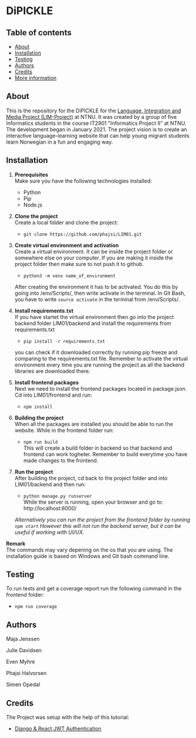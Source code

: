 # DiPICKLE

## Table of contents

- [About](#about)
- [Installation](#installation)
- [Testing](#testing)
- [Authors](#authors)
- [Credits](#credits)
- [More information](#more-information)

## About

This is the repository for the DiPICKLE for the [Language, Integration and Media Project (LIM-Project)](https://www.ntnu.edu/web/isl/lim) at NTNU. It was created by a group of five Informatics students in the course IT2901 "Informatics Project II" at NTNU.
The development began in January 2021.
The project vision is to create an interactive language-learning website that can help young migrant students learn Norwegian in a fun and engaging way.

## Installation

1. **Prerequisites**  
   Make sure you have the following technologies installed:

   - Python
   - Pip
   - Node.js

2. **Clone the project**  
   Create a local folder and clone the project:

   - `git clone https://github.com/phajsi/LIM01.git`

3. **Create virtual environment and activation**  
   Create a virtual environment. It can be inside the project folder or somewhere else on your computer. If you are making it inside the project folder then make sure to not push it to github.

   - `python3 -m venv name_of_environment`

   After creating the environment it has to be activated. You do this by going into /env/Scripts/, then write activate in the terminal. In Git Bash, you have to write `source activate` in the terminal from /env/Scripts/.

4. **Install requirements.txt**  
   If you have startet the virtual environment then go into the project backend folder LIM01/backend and install the requirements from requirements.txt

   - `pip install -r requirements.txt`

   you can check if it downloaded correctly by running pip freeze and comparing to the requirements.txt file. Remember to activate the virtual environment every time you are running the project as all the backend libraries are downloaded there.

5. **Install frontend packages**  
   Next we need to install the frontend packages located in package.json. Cd into LIM01/frontend and run:

   - `npm install`

6. **Building the project**  
   When all the packages are installed you should be able to run the website. While in the frontend folder run:

   - `npm run build`  
     This will create a build folder in backend so that backend and frontend can work togheter. Remember to build everytime you have made changes to the frontend.

7. **Run the project**  
   After building the project, cd back to the project folder and into LIM01/backend and then run:

   - `python manage.py runserver`  
     While the server is running, open your browser and go to:
     http://localhost:8000/

   _Alternatively you can run the project from the frontend folder by running `npm start` However this will not run the backend server, but it can be useful if working with UI/UX._

**Remark**  
The commands may vary depening on the os that you are using. The installation guide is based on Windows and Git bash command line.

## Testing

To run tests and get a coverage report run the following command in the frontend folder:

- `npm run coverage`

## Authors

Maja Jenssen

Julie Davidsen

Even Myhre

Phajsi Halvorsen

Simen Opedal

## Credits

The Project was setup with the help of this tutorial:

- [Django & React JWT Authentication](https://www.youtube.com/watch?v=QFDyXWRYQjY&list=PLJRGQoqpRwdfoa9591BcUS6NmMpZcvFsM)
